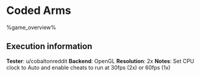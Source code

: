 # Coded Arms 

%game_overview%

## Execution information

**Tester**: u/cobaltonreddit
**Backend**: OpenGL
**Resolution**: 2x
**Notes**: Set CPU clock to Auto and enable cheats to run at 30fps (2x) or 60fps (1x)